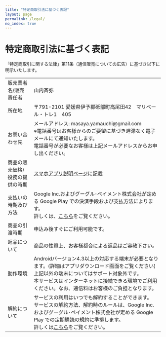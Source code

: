 ```yaml
---
title: "特定商取引法に基づく表記"
layout: page
permalink: /legal/
no_index: true
---
```


# 特定商取引法に基づく表記

「特定商取引に関する法律」第11条（通信販売についての広告）に基づき以下に明示いたします。

<table class="legal">
  <tr>
    <td>販売業者名/販売責任者</td>
    <td>山内斉弥</td>
  </tr>
  <tr>
    <td>所在地</td>
    <td>〒791-2101 愛媛県伊予郡砥部町高尾田42　マリベール・トレ1　405</td>
  </tr>
  <tr>
    <td>お問い合わせ先</td>
    <td>
      メールアドレス: masaya.yamauchi@gmail.com<br/>
      ※電話番号はお客様からのご要望に基づき遅滞なく電子メールにて通知いたします。<br/>
      電話番号が必要なお客様は上記メールアドレスからお申し出ください。
    </td>
  </tr>
  <tr>
    <td>商品の販売価格/役務の提供の時期</td>
    <td><a href="/install/040000_install_app.html">スマホアプリ説明ページ</a>に記載</td>
  </tr>
  <tr>
    <td>支払いの時期及び方法</td>
    <td>
      Google Inc.およびグーグル･ペイメント株式会社が定める Google Play での決済手段および支払方法によります。<br/>
      詳しくは、<a href="https://support.google.com/googleplay/answer/2651410?hl=ja" target="_blank">こちら</a>をご覧ください。
    </td>
  </tr>
  <tr>
    <td>商品の引渡時期</td>
    <td>申込み後すぐにご利用可能です。</td>
  </tr>
  <tr>
    <td>返品について</td>
    <td>商品の性質上、お客様都合による返品はご容赦下さい。</td>
  </tr>
  <tr>
    <td>動作環境</td>
    <td>  
      Androidバージョン4.3以上の対応する端末が必要となります。(詳細はアプリダウンロード画面をご覧ください)<br/>
      上記以外の端末についてはサポート対象外です。<br/>
      本サービスはインターネットに接続できる環境でご利用ください。なお、通信料はお客様のご負担となります。
    </td>
  </tr>
  <tr>
    <td>解約について</td>
    <td>
      サービスの利用はいつでも解約することができます。<br/>
      サービスの解約方法、解約時のルールは、Google Inc.およびグーグル･ペイメント株式会社が定める Google Play での定期購読の規約に準拠します。<br/>
      詳しくは<a href="https://support.google.com/googleplay/answer/2476088?hl=ja" target="_blank">こちら</a>をご覧ください。
    </td>
  </tr>
</table>
